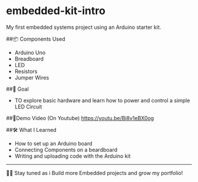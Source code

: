 # embedded-kit-intro
My first embedded systems project using an Arduino starter kit.

##📦 Components Used
- Arduino Uno
- Breadboard
- LED
- Resistors
- Jumper Wires

##🎯 Goal
- TO explore basic hardware and learn how to power and control a simple LED Circuit

##🎥Demo Video (On Youtube) https://youtu.be/Bi8v1eBX0og

##🛠️ What I Learned 
- How to set up an Arduino board
- Connecting Components on a beardboard
- Writing and uploading code with the Arduino kit

-----
👸🏾 Stay tuned as i Build more Embedded projects and grow my portfolio!
